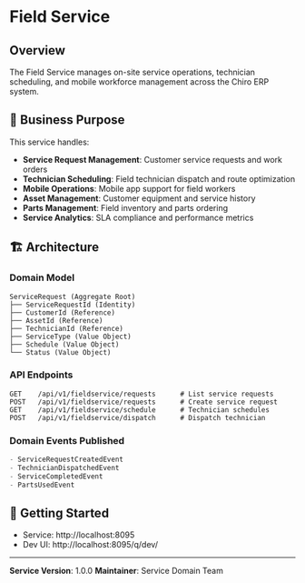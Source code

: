 # Field Service

## Overview

The Field Service manages on-site service operations, technician scheduling, and mobile workforce management across the Chiro ERP system.

## 🎯 Business Purpose

This service handles:

-   **Service Request Management**: Customer service requests and work orders
-   **Technician Scheduling**: Field technician dispatch and route optimization
-   **Mobile Operations**: Mobile app support for field workers
-   **Asset Management**: Customer equipment and service history
-   **Parts Management**: Field inventory and parts ordering
-   **Service Analytics**: SLA compliance and performance metrics

## 🏗️ Architecture

### Domain Model

```
ServiceRequest (Aggregate Root)
├── ServiceRequestId (Identity)
├── CustomerId (Reference)
├── AssetId (Reference)
├── TechnicianId (Reference)
├── ServiceType (Value Object)
├── Schedule (Value Object)
└── Status (Value Object)
```

### API Endpoints

```
GET    /api/v1/fieldservice/requests      # List service requests
POST   /api/v1/fieldservice/requests      # Create service request
GET    /api/v1/fieldservice/schedule      # Technician schedules
POST   /api/v1/fieldservice/dispatch      # Dispatch technician
```

### Domain Events Published

```kotlin
- ServiceRequestCreatedEvent
- TechnicianDispatchedEvent
- ServiceCompletedEvent
- PartsUsedEvent
```

## 🚀 Getting Started

-   Service: http://localhost:8095
-   Dev UI: http://localhost:8095/q/dev/

---

**Service Version**: 1.0.0
**Maintainer**: Service Domain Team
